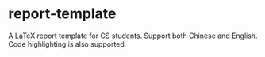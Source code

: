 # report-template
A LaTeX report template for CS students. Support both Chinese and English. Code highlighting is also supported.
